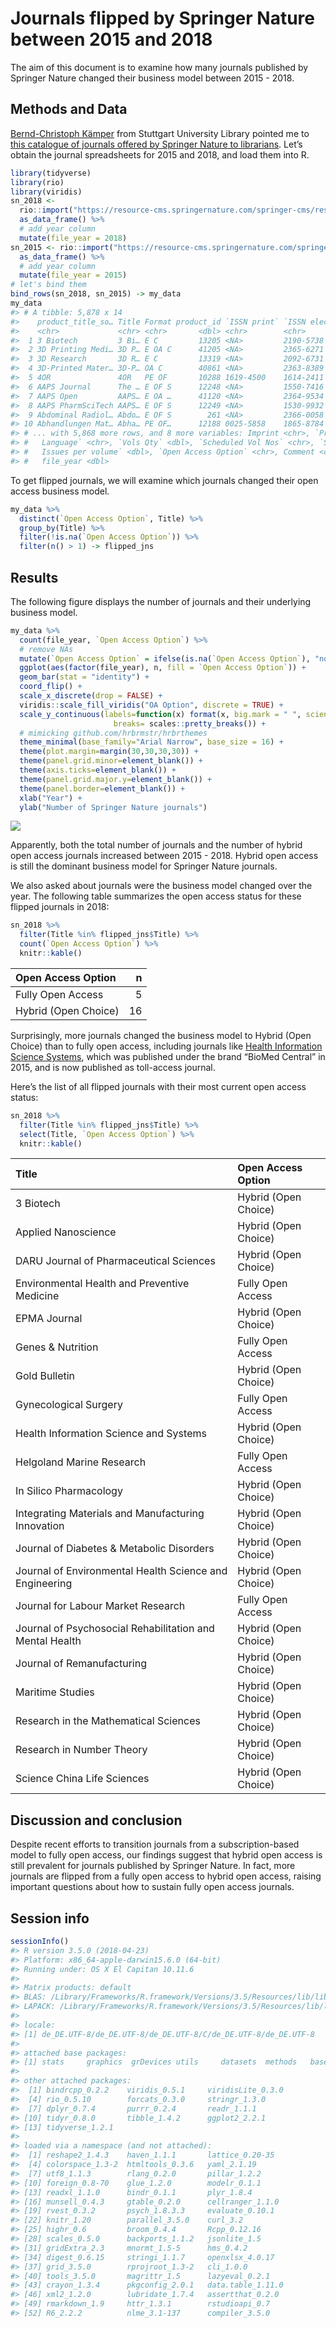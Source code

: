 Journals flipped by Springer Nature between 2015 and 2018
================

The aim of this document is to examine how many journals published by
Springer Nature changed their business model between 2015 - 2018.

## Methods and Data

[Bernd-Christoph
Kämper](https://twitter.com/bckaemper/status/993477985327108101) from
Stuttgart University Library pointed me to [this catalogue of journals
offered by Springer Nature to
librarians](https://www.springernature.com/gp/librarians/licensing/journals-price-list).
Let’s obtain the journal spreadsheets for 2015 and 2018, and load them
into R.

``` r
library(tidyverse)
library(rio)
library(viridis)
sn_2018 <-
  rio::import("https://resource-cms.springernature.com/springer-cms/rest/v1/content/15226614/data/v7", skip = 8) %>%
  as_data_frame() %>%
  # add year column
  mutate(file_year = 2018)
sn_2015 <- rio::import("https://resource-cms.springernature.com/springer-cms/rest/v1/content/10619914/data/v1", skip = 8) %>%
  as_data_frame() %>%
  # add year column
  mutate(file_year = 2015)
# let's bind them
bind_rows(sn_2018, sn_2015) -> my_data
my_data
#> # A tibble: 5,878 x 14
#>    product_title_so… Title Format product_id `ISSN print` `ISSN electroni…
#>    <chr>             <chr> <chr>       <dbl> <chr>        <chr>           
#>  1 3 Biotech         3 Bi… E C         13205 <NA>         2190-5738       
#>  2 3D Printing Medi… 3D P… E OA C      41205 <NA>         2365-6271       
#>  3 3D Research       3D R… E C         13319 <NA>         2092-6731       
#>  4 3D-Printed Mater… 3D-P… OA C        40861 <NA>         2363-8389       
#>  5 4OR               4OR   PE OF       10288 1619-4500    1614-2411       
#>  6 AAPS Journal      The … E OF S      12248 <NA>         1550-7416       
#>  7 AAPS Open         AAPS… E OA …      41120 <NA>         2364-9534       
#>  8 AAPS PharmSciTech AAPS… E OF S      12249 <NA>         1530-9932       
#>  9 Abdominal Radiol… Abdo… E OF S        261 <NA>         2366-0058       
#> 10 Abhandlungen Mat… Abha… PE OF…      12188 0025-5858    1865-8784       
#> # ... with 5,868 more rows, and 8 more variables: Imprint <chr>, `Primary
#> #   Language` <chr>, `Vols Qty` <dbl>, `Scheduled Vol Nos` <chr>, `Single
#> #   Issues per volume` <dbl>, `Open Access Option` <chr>, Comment <chr>,
#> #   file_year <dbl>
```

To get flipped journals, we will examine which journals changed their
open access business model.

``` r
my_data %>%
  distinct(`Open Access Option`, Title) %>%
  group_by(Title) %>%
  filter(!is.na(`Open Access Option`)) %>%
  filter(n() > 1) -> flipped_jns
```

## Results

The following figure displays the number of journals and their
underlying business model.

``` r
my_data %>%
  count(file_year, `Open Access Option`) %>% 
  # remove NAs
  mutate(`Open Access Option` = ifelse(is.na(`Open Access Option`), "not reported", `Open Access Option`)) %>%
  ggplot(aes(factor(file_year), n, fill = `Open Access Option`)) + 
  geom_bar(stat = "identity") +
  coord_flip() +
  scale_x_discrete(drop = FALSE) +
  viridis::scale_fill_viridis("OA Option", discrete = TRUE) +
  scale_y_continuous(labels=function(x) format(x, big.mark = " ", scientific = FALSE),
                       breaks= scales::pretty_breaks()) +
  # mimicking github.com/hrbrmstr/hrbrthemes 
  theme_minimal(base_family="Arial Narrow", base_size = 16) +
  theme(plot.margin=margin(30,30,30,30)) +
  theme(panel.grid.minor=element_blank()) +
  theme(axis.ticks=element_blank()) +
  theme(panel.grid.major.y=element_blank()) +
  theme(panel.border=element_blank()) +
  xlab("Year") +
  ylab("Number of Springer Nature journals")
```

![](sn_flipped_files/figure-gfm/unnamed-chunk-3-1.png)<!-- -->

Apparently, both the total number of journals and the number of hybrid
open access journals increased between 2015 - 2018. Hybrid open access
is still the dominant business model for Springer Nature journals.

We also asked about journals were the business model changed over the
year. The following table summarizes the open access status for these
flipped journals in 2018:

``` r
sn_2018 %>%
  filter(Title %in% flipped_jns$Title) %>%
  count(`Open Access Option`) %>%
  knitr::kable()
```

| Open Access Option   |  n |
| :------------------- | -: |
| Fully Open Access    |  5 |
| Hybrid (Open Choice) | 16 |

Surprisingly, more journals changed the business model to Hybrid (Open
Choice) than to fully open access, including journals like [Health
Information Science Systems](https://link.springer.com/journal/13755),
which was published under the brand “BioMed Central” in 2015, and is now
published as toll-access journal.

Here’s the list of all flipped journals with their most current open
access status:

``` r
sn_2018 %>%
  filter(Title %in% flipped_jns$Title) %>%
  select(Title, `Open Access Option`) %>%
  knitr::kable()
```

| Title                                                    | Open Access Option   |
| :------------------------------------------------------- | :------------------- |
| 3 Biotech                                                | Hybrid (Open Choice) |
| Applied Nanoscience                                      | Hybrid (Open Choice) |
| DARU Journal of Pharmaceutical Sciences                  | Hybrid (Open Choice) |
| Environmental Health and Preventive Medicine             | Fully Open Access    |
| EPMA Journal                                             | Hybrid (Open Choice) |
| Genes & Nutrition                                        | Fully Open Access    |
| Gold Bulletin                                            | Hybrid (Open Choice) |
| Gynecological Surgery                                    | Fully Open Access    |
| Health Information Science and Systems                   | Hybrid (Open Choice) |
| Helgoland Marine Research                                | Fully Open Access    |
| In Silico Pharmacology                                   | Hybrid (Open Choice) |
| Integrating Materials and Manufacturing Innovation       | Hybrid (Open Choice) |
| Journal of Diabetes & Metabolic Disorders                | Hybrid (Open Choice) |
| Journal of Environmental Health Science and Engineering  | Hybrid (Open Choice) |
| Journal for Labour Market Research                       | Fully Open Access    |
| Journal of Psychosocial Rehabilitation and Mental Health | Hybrid (Open Choice) |
| Journal of Remanufacturing                               | Hybrid (Open Choice) |
| Maritime Studies                                         | Hybrid (Open Choice) |
| Research in the Mathematical Sciences                    | Hybrid (Open Choice) |
| Research in Number Theory                                | Hybrid (Open Choice) |
| Science China Life Sciences                              | Hybrid (Open Choice) |

## Discussion and conclusion

Despite recent efforts to transition journals from a subscription-based
model to fully open access, our findings suggest that hybrid open access
is still prevalent for journals published by Springer Nature. In fact,
more journals are flipped from a fully open access to hybrid open
access, raising important questions about how to sustain fully open
access journals.

## Session info

``` r
sessionInfo()
#> R version 3.5.0 (2018-04-23)
#> Platform: x86_64-apple-darwin15.6.0 (64-bit)
#> Running under: OS X El Capitan 10.11.6
#> 
#> Matrix products: default
#> BLAS: /Library/Frameworks/R.framework/Versions/3.5/Resources/lib/libRblas.0.dylib
#> LAPACK: /Library/Frameworks/R.framework/Versions/3.5/Resources/lib/libRlapack.dylib
#> 
#> locale:
#> [1] de_DE.UTF-8/de_DE.UTF-8/de_DE.UTF-8/C/de_DE.UTF-8/de_DE.UTF-8
#> 
#> attached base packages:
#> [1] stats     graphics  grDevices utils     datasets  methods   base     
#> 
#> other attached packages:
#>  [1] bindrcpp_0.2.2    viridis_0.5.1     viridisLite_0.3.0
#>  [4] rio_0.5.10        forcats_0.3.0     stringr_1.3.0    
#>  [7] dplyr_0.7.4       purrr_0.2.4       readr_1.1.1      
#> [10] tidyr_0.8.0       tibble_1.4.2      ggplot2_2.2.1    
#> [13] tidyverse_1.2.1  
#> 
#> loaded via a namespace (and not attached):
#>  [1] reshape2_1.4.3    haven_1.1.1       lattice_0.20-35  
#>  [4] colorspace_1.3-2  htmltools_0.3.6   yaml_2.1.19      
#>  [7] utf8_1.1.3        rlang_0.2.0       pillar_1.2.2     
#> [10] foreign_0.8-70    glue_1.2.0        modelr_0.1.1     
#> [13] readxl_1.1.0      bindr_0.1.1       plyr_1.8.4       
#> [16] munsell_0.4.3     gtable_0.2.0      cellranger_1.1.0 
#> [19] rvest_0.3.2       psych_1.8.3.3     evaluate_0.10.1  
#> [22] knitr_1.20        parallel_3.5.0    curl_3.2         
#> [25] highr_0.6         broom_0.4.4       Rcpp_0.12.16     
#> [28] scales_0.5.0      backports_1.1.2   jsonlite_1.5     
#> [31] gridExtra_2.3     mnormt_1.5-5      hms_0.4.2        
#> [34] digest_0.6.15     stringi_1.1.7     openxlsx_4.0.17  
#> [37] grid_3.5.0        rprojroot_1.3-2   cli_1.0.0        
#> [40] tools_3.5.0       magrittr_1.5      lazyeval_0.2.1   
#> [43] crayon_1.3.4      pkgconfig_2.0.1   data.table_1.11.0
#> [46] xml2_1.2.0        lubridate_1.7.4   assertthat_0.2.0 
#> [49] rmarkdown_1.9     httr_1.3.1        rstudioapi_0.7   
#> [52] R6_2.2.2          nlme_3.1-137      compiler_3.5.0
```
